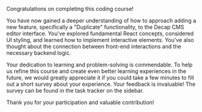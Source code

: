 Congratulations on completing this coding course!

You have now gained a deeper understanding of how to approach adding a new feature, specifically a "Duplicate" 
functionality, to the Decap CMS editor interface. You've explored fundamental React concepts, considered UI styling, 
and learned how to implement interactive elements. You've also thought about the connection between front-end interactions 
and the necessary backend logic.

Your dedication to learning and problem-solving is commendable. To help us refine this course and create even better 
learning experiences in the future, we would greatly appreciate it if you could take a few minutes to fill out a short 
survey about your experience. Your feedback is invaluable! The survey can be found in the task tracker on the sidebar.

Thank you for your participation and valuable contribution!